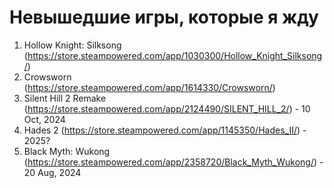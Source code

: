 # Невышедшие игры, которые я жду
1. Hollow Knight: Silksong (https://store.steampowered.com/app/1030300/Hollow_Knight_Silksong/)
2. Crowsworn (https://store.steampowered.com/app/1614330/Crowsworn/)
3. Silent Hill 2 Remake (https://store.steampowered.com/app/2124490/SILENT_HILL_2/) - 10 Oct, 2024
4. Hades 2 (https://store.steampowered.com/app/1145350/Hades_II/) - 2025?
5. Black Myth: Wukong (https://store.steampowered.com/app/2358720/Black_Myth_Wukong/) - 20 Aug, 2024
